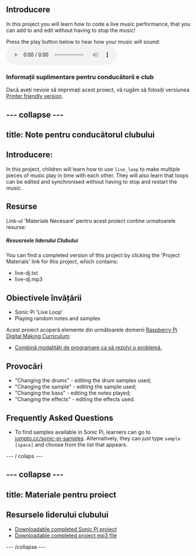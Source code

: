 ## Introducere

In this project you will learn how to code a live music performance, that you can add to and edit without having to stop the music!

<div id="audio-preview" class="pdf-hidden">
  Press the play button below to hear how your music will sound: <audio controls preload> <source src="resources/live-dj.mp3" type="audio/mpeg"> Your browser does not support the <code>audio</code> element. </audio>
</div>

### Informații suplimentare pentru conducătorii e club

Dacă aveți nevoie să imprimați acest proiect, vă rugăm să folosiți versiunea [Printer friendly version](https://projects.raspberrypi.org/en/projects/live-dj/print).

## \--- collapse \---

## title: Note pentru conducătorul clubului

## Introducere:

In this project, children will learn how to use `live_loop` to make multiple pieces of music play in time with each other. They will also learn that loops can be edited and synchronised without having to stop and restart the music.

## Resurse

Link-ul 'Materiale Necesare' pentru acest proiect contine urmatoarele resurse:

##### Resusrsele liderului Clubului

You can find a completed version of this project by clicking the 'Project Materials' link for this project, which contains:

* live-dj.txt
* live-dj.mp3

## Obiectivele învățării

* Sonic Pi 'Live Loop'
* Playing random notes and samples

Acest proiect acoperă elemente din următoarele domenii [Raspberry Pi Digital Making Curriculum](http://rpf.io/curriculum):

* [Combină modalități de programare ca să rezolvi o problemă.](https://www.raspberrypi.org/curriculum/programming/builder)

## Provocări

* "Changing the drums" - editing the drum samples used;
* "Changing the sample" - editing the sample used;
* "Changing the bass" - editing the notes played;
* "Changing the effects" - editing the effects used.

## Frequently Asked Questions

* To find samples available in Sonic Pi, learners can go to [jumpto.cc/sonic-pi-samples](http://jumpto.cc/sonic-pi-samples). Alternatively, they can just type `sample [space]` and choose from the list that appears.

\--- / colaps \---

## \--- collapse \---

## title: Materiale pentru proiect

## Resursele liderului clubului

* [Downloadable completed Sonic Pi project](resources/live-dj.txt)
* [Downloadable completed project mp3 file](resources/live-dj.mp3)

\--- /collapse \---